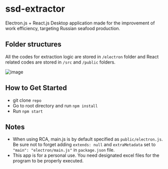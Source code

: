 # ssd-extractor
Electron.js + React.js Desktop application made for the improvement of work efficiency, targeting Russian seafood production. 

## Folder structures
All the codes for extraction logic are stored in `/electron` folder and React related codes are stored in `/src` and `/public` folders.

![image](https://github.com/NT1210/ssd-extractor/assets/147454467/de228a5b-aaaf-4abb-93ac-cab86c2b6e65)

## How to Get Started
- git clone `repo`
- Go to root directory and run `npm install`
- Run `npm start`

## Notes
- When using RCA, main.js is by default specified as `public/electron.js`. Be sure not to forget adding `extends: null` and `extraMetadata` set to `"main": "electron/main.js"` in `package.json` file.
- This app is for a personal use. You need designated excel files for the program to be properly executed.

